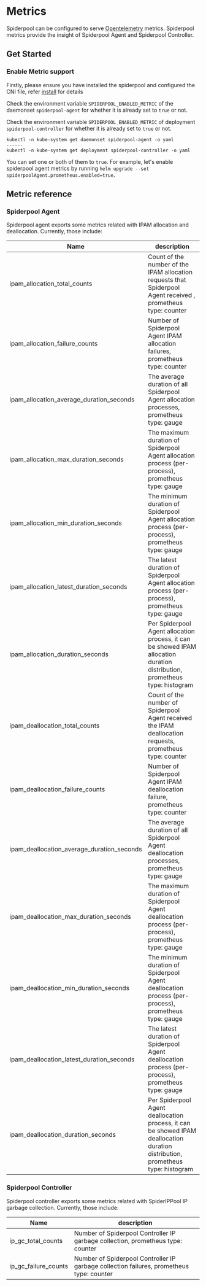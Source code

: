 # Metrics

Spiderpool can be configured to serve [Opentelemetry](https://opentelemetry.io/) metrics.
Spiderpool metrics provide the insight of Spiderpool Agent and Spiderpool Controller.

## Get Started

### Enable Metric support

Firstly, please ensure you have installed the spiderpool and configured the CNI file, refer [install](./install.md) for details

Check the environment variable `SPIDERPOOL_ENABLED_METRIC` of the daemonset `spiderpool-agent` for whether it is already set to `true` or not.

Check the environment variable `SPIDERPOOL_ENABLED_METRIC` of deployment `spiderpool-controller` for whether it is already set to `true` or not.

```shell
kubectl -n kube-system get daemonset spiderpool-agent -o yaml
------
kubectl -n kube-system get deployment spiderpool-controller -o yaml
```

You can set one or both of them to `true`.
For example, let's enable spiderpool agent metrics by running `helm upgrade --set spiderpoolAgent.prometheus.enabled=true`.

## Metric reference

### Spiderpool Agent

Spiderpool agent exports some metrics related with IPAM allocation and deallocation. Currently, those include:


| Name                                          | description                                                                                                                     |
|-----------------------------------------------|---------------------------------------------------------------------------------------------------------------------------------|
| ipam_allocation_total_counts                  | Count of the number of the IPAM allocation requests that Spiderpool Agent received , prometheus type: counter                   |
| ipam_allocation_failure_counts                | Number of Spiderpool Agent IPAM allocation failures, prometheus type: counter                                                   |
| ipam_allocation_average_duration_seconds      | The average duration of all Spiderpool Agent allocation processes, prometheus type: gauge                                       |
| ipam_allocation_max_duration_seconds          | The maximum duration of Spiderpool Agent allocation process (per-process), prometheus type: gauge                               |
| ipam_allocation_min_duration_seconds          | The minimum duration of Spiderpool Agent allocation process (per-process), prometheus type: gauge                               |
| ipam_allocation_latest_duration_seconds       | The latest duration of Spiderpool Agent allocation process (per-process), prometheus type: gauge                                |
| ipam_allocation_duration_seconds              | Per Spiderpool Agent allocation process, it can be showed IPAM allocation duration distribution, prometheus type: histogram     |
| ipam_deallocation_total_counts                | Count of the number of Spiderpool Agent received the IPAM deallocation requests, prometheus type: counter                       |
| ipam_deallocation_failure_counts              | Number of Spiderpool Agent IPAM deallocation failure, prometheus type: counter                                                  |
| ipam_deallocation_average_duration_seconds    | The average duration of all Spiderpool Agent deallocation processes, prometheus type: gauge                                     |
| ipam_deallocation_max_duration_seconds        | The maximum duration of Spiderpool Agent deallocation process (per-process), prometheus type: gauge                             |
| ipam_deallocation_min_duration_seconds        | The minimum duration of Spiderpool Agent deallocation process (per-process), prometheus type: gauge                             |
| ipam_deallocation_latest_duration_seconds     | The latest duration of Spiderpool Agent deallocation process (per-process), prometheus type: gauge                              |
| ipam_deallocation_duration_seconds            | Per Spiderpool Agent deallocation process, it can be showed IPAM deallocation duration distribution, prometheus type: histogram |

### Spiderpool Controller

Spiderpool controller exports some metrics related with SpiderIPPool IP garbage collection. Currently, those include:

| Name                      | description                                                                              |
|---------------------------|------------------------------------------------------------------------------------------|
| ip_gc_total_counts        | Number of Spiderpool Controller IP garbage collection, prometheus type: counter          |
| ip_gc_failure_counts      | Number of Spiderpool Controller IP garbage collection failures, prometheus type: counter |
